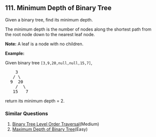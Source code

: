## 111. Minimum Depth of Binary Tree

<p>Given a binary tree, find its minimum depth.</p>

<p>The minimum depth is the number of nodes along the shortest path from the root node down to the nearest leaf node.</p>

<p><strong>Note:</strong>&nbsp;A leaf is a node with no children.</p>

<p><strong>Example:</strong></p>

<p>Given binary tree <code>[3,9,20,null,null,15,7]</code>,</p>

<pre>
    3
   / \
  9  20
    /  \
   15   7</pre>

<p>return its minimum&nbsp;depth = 2.</p>


### Similar Questions
  1. [Binary Tree Level Order Traversal](https://github.com/openset/leetcode/tree/master/solution/binary-tree-level-order-traversal)(Medium)
  1. [Maximum Depth of Binary Tree](https://github.com/openset/leetcode/tree/master/solution/maximum-depth-of-binary-tree)(Easy)

